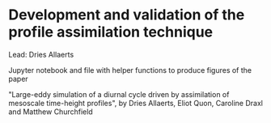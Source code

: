 # Development and validation of the profile assimilation technique
Lead: Dries Allaerts

Jupyter notebook and file with helper functions to produce figures of the paper

"Large-eddy simulation of a diurnal cycle driven by assimilation of mesoscale time-height profiles",
by Dries Allaerts, Eliot Quon, Caroline Draxl and Matthew Churchfield
